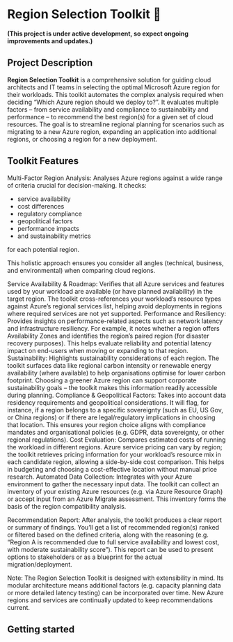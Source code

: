 # Region Selection Toolkit :wave:
**(This project is under active development, so expect ongoing improvements and updates.)**

## Project Description

**Region Selection Toolkit** is a comprehensive solution for guiding cloud architects and IT teams in selecting the optimal Microsoft Azure region for their workloads. This toolkit automates the complex analysis required when deciding “Which Azure region should we deploy to?”. It evaluates multiple factors – from service availability and compliance to sustainability and performance – to recommend the best region(s) for a given set of cloud resources. The goal is to streamline regional planning for scenarios such as migrating to a new Azure region, expanding an application into additional regions, or choosing a region for a new deployment.

## Toolkit Features

Multi-Factor Region Analysis: Analyses Azure regions against a wide range of criteria crucial for decision-making. 
It checks:
* service availability
* cost differences
* regulatory compliance
* geopolitical factors
* performance impacts
* and sustainability metrics

for each potential region.

This holistic approach ensures you consider all angles (technical, business, and environmental) when comparing cloud regions.

Service Availability & Roadmap: Verifies that all Azure services and features used by your workload are available (or have planned availability) in the target region. The toolkit cross-references your workload’s resource types against Azure’s regional services list, helping avoid deployments in regions where required services are not yet supported.
Performance and Resiliency: Provides insights on performance-related aspects such as network latency and infrastructure resiliency. For example, it notes whether a region offers Availability Zones and identifies the region’s paired region (for disaster recovery purposes). This helps evaluate reliability and potential latency impact on end-users when moving or expanding to that region.
Sustainability: Highlights sustainability considerations of each region. The toolkit surfaces data like regional carbon intensity or renewable energy availability (where available) to help organisations optimise for lower carbon footprint. Choosing a greener Azure region can support corporate sustainability goals – the toolkit makes this information readily accessible during planning.
Compliance & Geopolitical Factors: Takes into account data residency requirements and geopolitical considerations. It will flag, for instance, if a region belongs to a specific sovereignty (such as EU, US Gov, or China regions) or if there are legal/regulatory implications in choosing that location. This ensures your region choice aligns with compliance mandates and organisational policies (e.g. GDPR, data sovereignty, or other regional regulations).
Cost Evaluation: Compares estimated costs of running the workload in different regions. Azure service pricing can vary by region; the toolkit retrieves pricing information for your workload’s resource mix in each candidate region, allowing a side-by-side cost comparison. This helps in budgeting and choosing a cost-effective location without manual price research.
Automated Data Collection: Integrates with your Azure environment to gather the necessary input data. The toolkit can collect an inventory of your existing Azure resources (e.g. via Azure Resource Graph) or accept input from an Azure Migrate assessment. This inventory forms the basis of the region compatibility analysis.


Recommendation Report: After analysis, the toolkit produces a clear report or summary of findings. You’ll get a list of recommended region(s) ranked or filtered based on the defined criteria, along with the reasoning (e.g. “Region A is recommended due to full service availability and lowest cost, with moderate sustainability score”). This report can be used to present options to stakeholders or as a blueprint for the actual migration/deployment.

Note: The Region Selection Toolkit is designed with extensibility in mind. Its modular architecture means additional factors (e.g. capacity planning data or more detailed latency testing) can be incorporated over time. New Azure regions and services are continually updated to keep recommendations current.

## Getting started